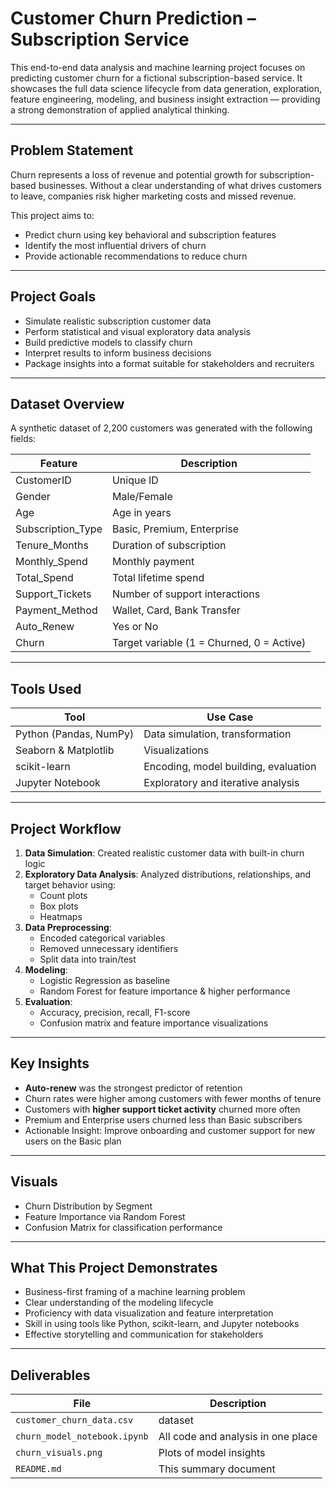 
# **Customer Churn Prediction – Subscription Service**

This end-to-end data analysis and machine learning project focuses on predicting customer churn for a fictional subscription-based service. It showcases the full data science lifecycle from data generation, exploration, feature engineering, modeling, and business insight extraction — providing a strong demonstration of applied analytical thinking.

---

## Problem Statement

Churn represents a loss of revenue and potential growth for subscription-based businesses. Without a clear understanding of what drives customers to leave, companies risk higher marketing costs and missed revenue.  

This project aims to:
- Predict churn using key behavioral and subscription features
- Identify the most influential drivers of churn
- Provide actionable recommendations to reduce churn

---

## Project Goals

- Simulate realistic subscription customer data
- Perform statistical and visual exploratory data analysis
- Build predictive models to classify churn
- Interpret results to inform business decisions
- Package insights into a format suitable for stakeholders and recruiters

---

## Dataset Overview

A synthetic dataset of 2,200 customers was generated with the following fields:

| Feature | Description |
|---------|-------------|
| CustomerID | Unique ID |
| Gender | Male/Female |
| Age | Age in years |
| Subscription_Type | Basic, Premium, Enterprise |
| Tenure_Months | Duration of subscription |
| Monthly_Spend | Monthly payment |
| Total_Spend | Total lifetime spend |
| Support_Tickets | Number of support interactions |
| Payment_Method | Wallet, Card, Bank Transfer |
| Auto_Renew | Yes or No |
| Churn | Target variable (1 = Churned, 0 = Active) |

---

## Tools Used

| Tool | Use Case |
|------|----------|
| Python (Pandas, NumPy) | Data simulation, transformation |
| Seaborn & Matplotlib | Visualizations |
| scikit-learn | Encoding, model building, evaluation |
| Jupyter Notebook | Exploratory and iterative analysis |

---

## Project Workflow

1. **Data Simulation**: Created realistic customer data with built-in churn logic  
2. **Exploratory Data Analysis**: Analyzed distributions, relationships, and target behavior using:
   - Count plots
   - Box plots
   - Heatmaps
3. **Data Preprocessing**:
   - Encoded categorical variables
   - Removed unnecessary identifiers
   - Split data into train/test
4. **Modeling**:
   - Logistic Regression as baseline
   - Random Forest for feature importance & higher performance
5. **Evaluation**:
   - Accuracy, precision, recall, F1-score
   - Confusion matrix and feature importance visualizations

---

## Key Insights

- **Auto-renew** was the strongest predictor of retention  
- Churn rates were higher among customers with fewer months of tenure  
- Customers with **higher support ticket activity** churned more often  
- Premium and Enterprise users churned less than Basic subscribers  
- Actionable Insight: Improve onboarding and customer support for new users on the Basic plan

---

## Visuals

- Churn Distribution by Segment  
- Feature Importance via Random Forest  
- Confusion Matrix for classification performance

---

## What This Project Demonstrates

- Business-first framing of a machine learning problem  
- Clear understanding of the modeling lifecycle  
- Proficiency with data visualization and feature interpretation  
- Skill in using tools like Python, scikit-learn, and Jupyter notebooks  
- Effective storytelling and communication for stakeholders

---

## Deliverables

| File | Description |
|------|-------------|
| `customer_churn_data.csv` | dataset |
| `churn_model_notebook.ipynb` | All code and analysis in one place |
| `churn_visuals.png` | Plots of model insights |
| `README.md` | This summary document |

